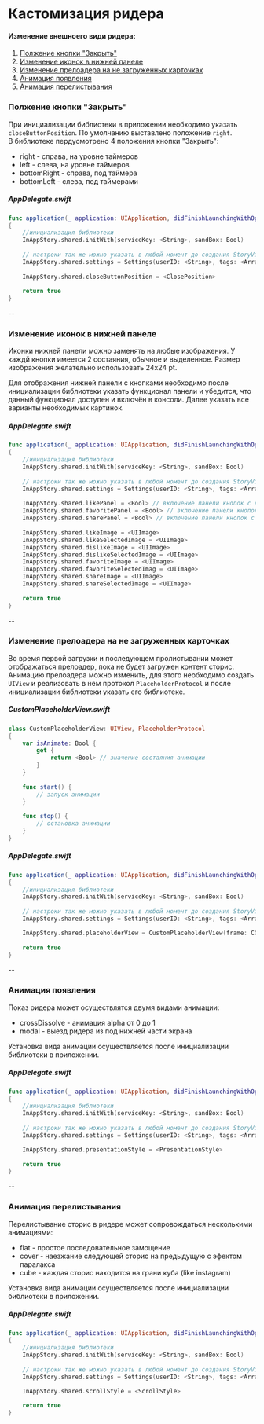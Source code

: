 # Кастомизация ридера

#### Изменение внешноего види ридера:

1. [Полжение кнопки "Закрыть"](https://github.com/inappstory/ios-sdk/blob/main/Samples/Reader.md#полжение-кнопки-закрыть)
2. [Изменение иконок в нижней панеле](https://github.com/inappstory/ios-sdk/blob/main/Samples/Reader.md#изменение-иконок-в-нижней-панеле)
3. [Изменение прелоадера на не загруженных карточках](https://github.com/inappstory/ios-sdk/blob/main/Samples/Reader.md#изменение-прелоадера-на-не-загруженных-карточках)
4. [Анимация появления](https://github.com/inappstory/ios-sdk/blob/main/Samples/Reader.md#анимация-появления)
5. [Анимация перелистывания](https://github.com/inappstory/ios-sdk/blob/main/Samples/Reader.md#анимация-перелистывания)

### Полжение кнопки "Закрыть"

При инициализации библиотеки в приложении необходимо указать `closeButtonPosition`. По умолчанию выставлено положение `right`.  
В библиотеке пердусмотрено 4 положения кнопки "Закрыть": 

* right - справа, на уровне таймеров
* left - слева, на уровне таймеров
* bottomRight - справа, под таймера
* bottomLeft - слева, под таймерами

##### AppDelegate.swift
```swift
func application(_ application: UIApplication, didFinishLaunchingWithOptions launchOptions: [UIApplication.LaunchOptionsKey: Any]?) -> Bool
{
    //инициализация библиотеки
    InAppStory.shared.initWith(serviceKey: <String>, sandBox: Bool)
    
    // настроки так же можно указать в любой момент до создания StoryView или вызова отдельных сторис 
    InAppStory.shared.settings = Settings(userID: <String>, tags: <Array<String>>)
    
    InAppStory.shared.closeButtonPosition = <ClosePosition>
    
    return true
}
```
--
### Изменение иконок в нижней панеле

Иконки нижней панели можно заменять на любые изображения. У каждй кнопки имеется 2 состаяния, обычное и выделенное. Размер изображения желательно использовать 24x24 pt.

Для отображения нижней панели с кнопками необходимо после инициализации библиотеки указать функционал панели и убедится, что данный функционал доступен и включён в консоли. Далее указать все варианты необходимых картинок.

##### AppDelegate.swift
```swift
func application(_ application: UIApplication, didFinishLaunchingWithOptions launchOptions: [UIApplication.LaunchOptionsKey: Any]?) -> Bool
{
    //инициализация библиотеки
    InAppStory.shared.initWith(serviceKey: <String>, sandBox: Bool)
    
    // настроки так же можно указать в любой момент до создания StoryView или вызова отдельных сторис 
    InAppStory.shared.settings = Settings(userID: <String>, tags: <Array<String>>)
    
    InAppStory.shared.likePanel = <Bool> // включение панели кнопок с лайками
    InAppStory.shared.favoritePanel = <Bool> // включение панели кнопок с избранным
    InAppStory.shared.sharePanel = <Bool> // включение панели кнопок с шарингом
    
    InAppStory.shared.likeImage = <UIImage>
    InAppStory.shared.likeSelectedImage = <UIImage>
    InAppStory.shared.dislikeImage = <UIImage>
    InAppStory.shared.dislikeSelectedImage = <UIImage>
    InAppStory.shared.favoriteImage = <UIImage>
    InAppStory.shared.favoriteSelectedImag = <UIImage>
    InAppStory.shared.shareImage = <UIImage>
    InAppStory.shared.shareSelectedImage = <UIImage>
    
    return true
}
```
--

### Изменение прелоадера на не загруженных карточках

Во время первой загрузки и последующем пролистывании может отображаться прелоадер, пока не будет загружен контент сторис. Анимацию прелоадера можно изменить, для этого необходимо создать `UIView` и реализовать в нём протокол `PlaceholderProtocol` и после инициализации библиотеки указать его библиотеке.

##### CustomPlaceholderView.swift
```swift
class CustomPlaceholderView: UIView, PlaceholderProtocol
{
    var isAnimate: Bool {
        get {
            return <Bool> // значение состаяния анимации
        }
    }
    
    func start() {
        // запуск анимации
    }
    
    func stop() {
        // остановка анимации
    }
}
```

##### AppDelegate.swift
```swift
func application(_ application: UIApplication, didFinishLaunchingWithOptions launchOptions: [UIApplication.LaunchOptionsKey: Any]?) -> Bool
{
    //инициализация библиотеки
    InAppStory.shared.initWith(serviceKey: <String>, sandBox: Bool)
    
    // настроки так же можно указать в любой момент до создания StoryView или вызова отдельных сторис 
    InAppStory.shared.settings = Settings(userID: <String>, tags: <Array<String>>)

    InAppStory.shared.placeholderView = CustomPlaceholderView(frame: CGRect(x: 0.0, y: 0.0, width: 100.0, height: 100.0))
    
    return true
}
```
--
### Анимация появления

Показ ридера может осуществлятся двумя видами анимации:

* crossDissolve - анимация alpha от 0 до 1
* modal - выезд ридера из под нижней части экрана

Установка вида анимации осуществляется после инициализации библиотеки в приложении.

##### AppDelegate.swift
```swift
func application(_ application: UIApplication, didFinishLaunchingWithOptions launchOptions: [UIApplication.LaunchOptionsKey: Any]?) -> Bool
{
    //инициализация библиотеки
    InAppStory.shared.initWith(serviceKey: <String>, sandBox: Bool)
    
    // настроки так же можно указать в любой момент до создания StoryView или вызова отдельных сторис 
    InAppStory.shared.settings = Settings(userID: <String>, tags: <Array<String>>)

    InAppStory.shared.presentationStyle = <PresentationStyle>
    
    return true	
}
```
--
### Анимация перелистывания

Перелистывание сторис в ридере может сопровождаться несколькими анимациями:

* flat - простое последовательное замощение 
* cover - наезжание следующей сторис на предыдущую с эфектом паралакса
* cube - каждая сторис находится на грани куба (like instagram)

Установка вида анимации осуществляется после инициализации библиотеки в приложении.

##### AppDelegate.swift
```swift
func application(_ application: UIApplication, didFinishLaunchingWithOptions launchOptions: [UIApplication.LaunchOptionsKey: Any]?) -> Bool
{
    //инициализация библиотеки
    InAppStory.shared.initWith(serviceKey: <String>, sandBox: Bool)
    
    // настроки так же можно указать в любой момент до создания StoryView или вызова отдельных сторис 
    InAppStory.shared.settings = Settings(userID: <String>, tags: <Array<String>>)

    InAppStory.shared.scrollStyle = <ScrollStyle>
    
    return true
}
```
